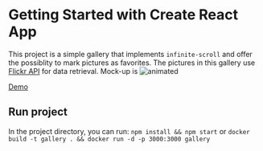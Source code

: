 # Getting Started with Create React App

This project is a simple gallery that implements `infinite-scroll` and offer the possiblity to mark pictures as favorites.
The pictures in this gallery use  [Flickr API](https://www.flickr.com/services/api/flickr.photos.search.html) for data retrieval.
Mock-up is ![animated](https://5a2583d7dd16c25cb2e8-358d15e499fca729302e63598be13736.ssl.cf3.rackcdn.com/frontend/hw-example-animated.gif)


[Demo](https://www.flickr.com/services/api/flickr.photos.search.html)
## Run project

In the project directory, you can run: `npm install && npm start`
or  `docker build -t gallery . && docker run -d -p 3000:3000 gallery `

